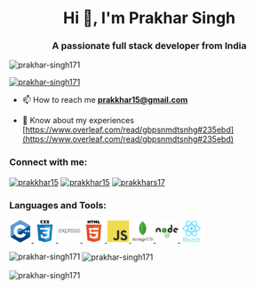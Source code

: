 <h1 align="center">Hi 👋, I'm Prakhar Singh</h1>
<h3 align="center">A passionate full stack developer from India</h3>

<p align="left"> <img src="https://komarev.com/ghpvc/?username=prakhar-singh171&label=Profile%20views&color=0e75b6&style=flat" alt="prakhar-singh171" /> </p>

<p align="left"> <a href="https://github.com/ryo-ma/github-profile-trophy"><img src="https://github-profile-trophy.vercel.app/?username=prakhar-singh171" alt="prakhar-singh171" /></a> </p>

- 📫 How to reach me **prakkhar15@gmail.com**

- 📄 Know about my experiences [https://www.overleaf.com/read/gbpsnmdtsnhg#235ebd](https://www.overleaf.com/read/gbpsnmdtsnhg#235ebd)

<h3 align="left">Connect with me:</h3>
<p align="left">
<a href="https://www.codechef.com/users/prakkhar15" target="blank"><img align="center" src="https://cdn.jsdelivr.net/npm/simple-icons@3.1.0/icons/codechef.svg" alt="prakkhar15" height="30" width="40" /></a>
<a href="https://codeforces.com/profile/prakkhar15" target="blank"><img align="center" src="https://raw.githubusercontent.com/rahuldkjain/github-profile-readme-generator/master/src/images/icons/Social/codeforces.svg" alt="prakkhar15" height="30" width="40" /></a>
<a href="https://www.leetcode.com/prakkhars17" target="blank"><img align="center" src="https://raw.githubusercontent.com/rahuldkjain/github-profile-readme-generator/master/src/images/icons/Social/leet-code.svg" alt="prakkhars17" height="30" width="40" /></a>
</p>

<h3 align="left">Languages and Tools:</h3>
<p align="left"> <a href="https://www.w3schools.com/cpp/" target="_blank" rel="noreferrer"> <img src="https://raw.githubusercontent.com/devicons/devicon/master/icons/cplusplus/cplusplus-original.svg" alt="cplusplus" width="40" height="40"/> </a> <a href="https://www.w3schools.com/css/" target="_blank" rel="noreferrer"> <img src="https://raw.githubusercontent.com/devicons/devicon/master/icons/css3/css3-original-wordmark.svg" alt="css3" width="40" height="40"/> </a> <a href="https://expressjs.com" target="_blank" rel="noreferrer"> <img src="https://raw.githubusercontent.com/devicons/devicon/master/icons/express/express-original-wordmark.svg" alt="express" width="40" height="40"/> </a> <a href="https://www.w3.org/html/" target="_blank" rel="noreferrer"> <img src="https://raw.githubusercontent.com/devicons/devicon/master/icons/html5/html5-original-wordmark.svg" alt="html5" width="40" height="40"/> </a> <a href="https://developer.mozilla.org/en-US/docs/Web/JavaScript" target="_blank" rel="noreferrer"> <img src="https://raw.githubusercontent.com/devicons/devicon/master/icons/javascript/javascript-original.svg" alt="javascript" width="40" height="40"/> </a> <a href="https://www.mongodb.com/" target="_blank" rel="noreferrer"> <img src="https://raw.githubusercontent.com/devicons/devicon/master/icons/mongodb/mongodb-original-wordmark.svg" alt="mongodb" width="40" height="40"/> </a> <a href="https://nodejs.org" target="_blank" rel="noreferrer"> <img src="https://raw.githubusercontent.com/devicons/devicon/master/icons/nodejs/nodejs-original-wordmark.svg" alt="nodejs" width="40" height="40"/> </a> <a href="https://reactjs.org/" target="_blank" rel="noreferrer"> <img src="https://raw.githubusercontent.com/devicons/devicon/master/icons/react/react-original-wordmark.svg" alt="react" width="40" height="40"/> </a> </p>

<p><img align="left" src="https://github-readme-stats.vercel.app/api/top-langs?username=prakhar-singh171&show_icons=true&locale=en&layout=compact" alt="prakhar-singh171" /></p>

<p>&nbsp;<img align="center" src="https://github-readme-stats.vercel.app/api?username=prakhar-singh171&show_icons=true&locale=en" alt="prakhar-singh171" /></p>

<p><img align="center" src="https://github-readme-streak-stats.herokuapp.com/?user=prakhar-singh171&" alt="prakhar-singh171" /></p>

